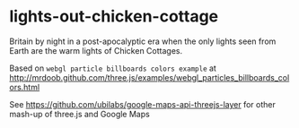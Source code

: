 lights-out-chicken-cottage
==========================

Britain by night in a post-apocalyptic era when the only lights seen from Earth are the warm lights of Chicken Cottages.


Based on `webgl particle billboards colors example` at http://mrdoob.github.com/three.js/examples/webgl_particles_billboards_colors.html

See https://github.com/ubilabs/google-maps-api-threejs-layer for other mash-up of three.js and Google Maps